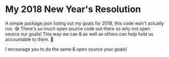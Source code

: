 # My 2018 New Year's Resolution
A simple package.json listing out my goals for 2018, this code won't actually run. 😅
There's so much open source code out there so why not open source our goals! This way
we can & as well as others can help hold us accountable to them. 🙂

I encourage you to do the same & open source your goals!
